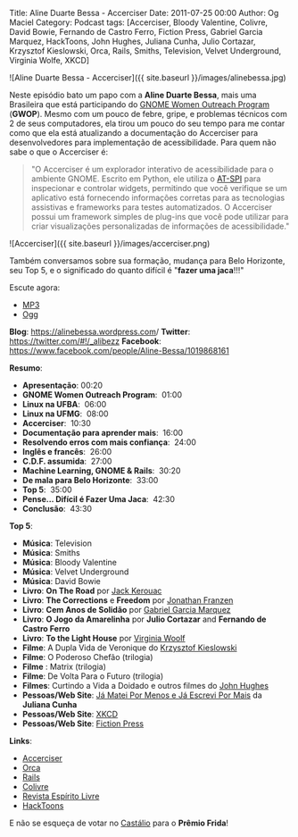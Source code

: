 Title: Aline Duarte Bessa - Accerciser
Date: 2011-07-25 00:00
Author: Og Maciel
Category: Podcast
tags: [Accerciser, Bloody Valentine, Colivre, David Bowie, Fernando de Castro Ferro, Fiction Press, Gabriel Garcia Marquez, HackToons, John Hughes, Juliana Cunha, Julio Cortazar, Krzysztof Kieslowski, Orca, Rails, Smiths, Television, Velvet Underground, Virginia Wolfe, XKCD]

![Aline Duarte Bessa - Accerciser]({{ site.baseurl }}/images/alinebessa.jpg)

Neste episódio bato um papo com a **Aline Duarte Bessa**, mais uma
Brasileira que está participando do [GNOME Women Outreach
Program](http://live.gnome.org/GnomeWomen/OutreachProgram2011 "http://live.gnome.org/GnomeWomen/OutreachProgram2011")
(**GWOP**). Mesmo com um pouco de febre, gripe, e problemas técnicos com
2 de seus computadores, ela tirou um pouco do seu tempo para me contar
como que ela está atualizando a documentação do Accerciser para
desenvolvedores para implementação de acessibilidade. Para quem não sabe
o que o Accerciser é:

> "O Accerciser é um explorador interativo de acessibilidade para o
> ambiente GNOME. Escrito em Python, ele utiliza o
> [AT-SPI](http://directory.fsf.org/at-spi.html) para inspecionar e
> controlar widgets, permitindo que você verifique se um aplicativo está
> fornecendo informações corretas para as tecnologias assistivas e
> frameworks para testes automatizados. O Accerciser possui um framework
> simples de plug-ins que você pode utilizar para criar visualizações
> personalizadas de informações de acessibilidade."

![Accerciser]({{ site.baseurl }}/images/accerciser.png)

Também conversamos sobre sua formação, mudança para Belo Horizonte, seu
Top 5, e o significado do quanto difícil é "**fazer uma jaca**!!!"

Escute agora:

* [MP3](http://downloads.ogmaciel.com/castalio-podcast-13.mp3)
* [Ogg](http://downloads.ogmaciel.com/castalio-podcast-13.ogg) 

**Blog**: <https://alinebessa.wordpress.com>/
**Twitter**: <https://twitter.com/#!/_alibezz>
**Facebook**: <https://www.facebook.com/people/Aline-Bessa/1019868161>

**Resumo**:

-   **Apresentação**: 00:20
-   **GNOME Women Outreach Program**:  01:00
-   **Linux na UFBA**:  06:00
-   **Linux na UFMG**:  08:00
-   **Accerciser**:  10:30
-   **Documentação para aprender mais**:  16:00
-   **Resolvendo erros com mais confiança**:  24:00
-   **Inglês e francês**:  26:00
-   **C.D.F. assumida**:  27:00
-   **Machine Learning, GNOME & Rails**:  30:20
-   **De mala para Belo Horizonte**:  33:00
-   **Top 5**:  35:00
-   **Pense... Difícil é Fazer Uma Jaca**:  42:30
-   **Conclusão**:  43:30

**Top 5**:

-   **Música**: Television
-   **Música**: Smiths
-   **Música**: Bloody Valentine
-   **Música**: Velvet Underground
-   **Música**: David Bowie
-   **Livro**: **On The Road** por [Jack
    Kerouac](http://www.amazon.com/Jack-Kerouac/e/B000APV9LY/ref=sr_ntt_srch_lnk_1?qid=1310835590&sr=8-1)
-   **Livro**: **The Corrections** e **Freedom** por [Jonathan
    Franzen](http://www.amazon.com/Jonathan-Franzen/e/B00458HQ7S/ref=sr_ntt_srch_lnk_1?qid=1310835694&sr=8-1)
-   **Livro**: **Cem Anos de Solidão** por [Gabriel Garcia
    Marquez](http://www.amazon.com/Gabriel-Garcia-Marquez/e/B000AQ1JWC/ref=sr_ntt_srch_lnk_1?qid=1310835752&sr=8-1)
-   **Livro**: **O Jogo da Amarelinha** por **Julio Cortazar** and
    **Fernando de Castro Ferro**
-   **Livro**: **To the Light House** por [Virginia
    Woolf](http://www.amazon.com/Virginia-Woolf/e/B000AQ1T7W/ref=sr_ntt_srch_lnk_1?qid=1310835868&sr=8-1)
-   **Filme**: A Dupla Vida de Veronique do [Krzysztof
    Kieslowski](http://www.imdb.com/name/nm0001425/ "http://www.imdb.com/name/nm0001425/")
-   **Filme**: O Poderoso Chefão (trilogia)
-   **Filme** : Matrix (trilogia)
-   **Filme**: De Volta Para o Futuro (trilogia)
-   **Filmes**: Curtindo a Vida a Doidado e outros filmes do [John
    Hughes](http://www.imdb.com/name/nm0000455/ "http://www.imdb.com/name/nm0000455/")
-   **Pessoas/Web Site**: [Já Matei Por Menos e Já Escrevi Por
    Mais](http://mateipormenos.blogspot.com/ "http://mateipormenos.blogspot.com/")
    da **Juliana Cunha**
-   **Pessoas/Web Site**: [XKCD](http://xkcd.com/ "http://xkcd.com/")
-   **Pessoas/Web Site**: [Fiction
    Press](http://www.fictionpress.com/ "http://www.fictionpress.com/")

**Links**:

-   [Accerciser](http://live.gnome.org/Accerciser "http://live.gnome.org/Accerciser")
-   [Orca](http://live.gnome.org/Orca "http://live.gnome.org/Orca")
-   [Rails](http://rubyonrails.org/ "http://rubyonrails.org/")
-   [Colivre](http://colivre.coop.br/ "http://colivre.coop.br/")
-   [Revista Espírito
    Livre](http://www.revista.espiritolivre.org/ "http://www.revista.espiritolivre.org/")
-   [HackToons](http://hacktoon.com/ "http://hacktoon.com/")

E não se esqueça de votar
no [Castálio](http://premiofrida.org/por/projects/view/1424 "http://premiofrida.org/por/projects/view/1424") para
o **Prêmio Frida**!
